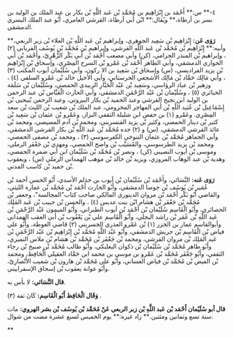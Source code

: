 ٤-** س:** أَحْمَد بن إِبْرَاهِيم بن مُحَمَّد بْن عَبد اللَّهِ بْن بكار بن عبد الملك بن الوليد بن بسر بن أرطاة،** ويُقال:** ابْن أَبي أرطاة، القرشي العامري، أَبُو عبد الملك البسري الدمشقي.

**رَوَى عَن:** إِبْرَاهِيم بْن سَعِيد الجوهري، وإبراهيم بْن عَبد اللَّهِ بْن العلاء بْن زبر الربعي،** وأبيه:** إِبْرَاهِيم بْن مُحَمَّد بْن عَبد اللَّهِ القرشي، وإبراهيم بْن مُحَمَّد بْن يُوسُف الفريابي (٢) ، وإبراهيم بْن المنذر الحزامي، (كن) وأبي مصعب أَحْمَد بْن أَبي بَكْر الزُّهْرِيّ، وأَحْمَد بْن أَبي الحواري الدمشقي، وأبي الطاهر أَحْمَد بْن عَمْرو بْن السرح المِصْرِي، وإسحاق بْن إِبْرَاهِيم بْن يزيد الفراديسي، (س) وإسحاق بْن سَعِيد بن الا ركون، وأبي سُلَيْمان أيوب المكتب (٣) ، وأبي مَالِك حَمَّاد بْن مَالِك الأشجعي الحرستاني، وأبي الأخيل خالد بْن عَمْرو السلفي (٤) ، وزهير بْن عباد الرؤاسي، وسَعِيد بْن عَبْد الْجَبَّارِ الزبيدي الحمصي، وسُلَيْمان بْن سَلَمَة الخبائري (٥) ، وسُلَيْمان بْن عَبْد الرَّحْمَنِ الدمشقي، وأبي الحارث الْعَبَّاس بْن عبد الرحمن بن الوليد ابن نجيح القرشي وعبد الحميد بْن بكار البيروتي، وعبد الرحمن بْنيحيى بْن إِسْمَاعِيل بْن عُبَيد اللَّهِ بْن أَبي المهاجر المخزومي، عبد الملك بْن شعيب بْن الليث بْن سعد المِصْرِي. وعَمْرو (١) بن حفص ابن شليلة الثقفي البزاز، وعَمْرو بْن عثمان بْن سَعِيد بْن كثير بْن دينار الحمصي، وكثير بْن يزيد القنسريني، ومحمد بْن آدم المصيصي، ومحمد بْن عائذ القرشي الدمشقي، (س) و (٢) جده مُحَمَّد بْن عَبد اللَّهِ بْن بكار القرشي الدمشقي، وأبي الجماهر مُحَمَّد بْن عثمان التنوخي الكفرسوسي (٣) ، ومحمد بْن مصفى الحمصي، ومحمد بْن يزيد الطرسوسي، والمُسَيَّب بْن واضح الحمصي، ومهدي بْن جَعْفَر الرملي، وموسى بْن أيوب النصيبي (كن) ، ونصر بْن مُحَمَّد بْن سُلَيْمان ابن أَبي ضمرة الحمصي، وهدية بْن عبد الوهاب المروزي، ويزيد بْن خالد بْن موهب الهمداني الرملي (س) ، ويعقوب بْن حميد بْن كاسب المدني.

**رَوَى عَنه:** النَّسَائي، وأَحْمَد بْن سُلَيْمان بْن أيوب بن حذلم الأسدي، أَبُو الحسن أحمد بْن عُمَير بْن يُوسُف بْن جوصا الدمشقي، وأَبُو الحارث أَحْمَد بْن مُحَمَّد بْن عمارة الليثي، والقاضي أَبُو بَكْر أَحْمَد بْن مروان الدينوري المالكي صاحب كتاب"المجالسة"، وجعفر بْن مُحَمَّد بْن جَعْفَر بْن هشام ابْن بنت عدبس (٤) ، والحسن بْن حبيب بْن عَبد المَلِك الحصائري، وأَبُو الْقَاسِم سُلَيْمان بْن أَحْمَد بْن أيوب الطبراني، وأَبُو الميمون عَبْد الرَّحْمَنِ بْن عَبد اللَّهِ بْن عُمَر بْن راشد البجلي، وأَبُو الْقَاسِم علي بْن يَعْقُوب بْن أَبي العقب الهمداني وأبوالقاسم عمار بن الخزر (١) بْن عَمْرو العذري الجسريني (٢) قاضي الغوطة، وأَبُو علي فياض بْن الْقَاسِم بْن حريش الدمشقي، وأَبُو عَبْد اللَّهِ مُحَمَّد بْن إِبْرَاهِيم بْن عَبْد الرَّحْمَنِ بْن عَبد المَلِك بْن مروان القرشي، ومحمد بْن جَعْفَر بْن مُحَمَّد بْن هشام بْن ملاس النميري، وأَبُو طاهر مُحَمَّد بْن سُلَيْمان بْن ذكوان البعلبكي، وأَبُو طالب مُحَمَّد بْن صبيح بْن رجاء الثقفي، وأَبُو جَعْفَر مُحَمَّد بْن عَمْرو بن موسى بن محمد ابن حَمَّاد العقيلي الْحَافِظ، ومحمد بْن الفيض بْن مُحَمَّد بْن فياض الغساني، وأَبُو علي مُحَمَّد بْن هارون بْن شعيب الأَنْصارِيّ، وأَبُو عوانة يعقوب بْن إسحاق الإسفراييني.

**قال النَّسَائي:** لا بأس به.

**وَقَال الْحَافِظ أَبُو الْقَاسِم:** كَانَ ثقة (٣) .

**قال أبو سُلَيْمان أَحْمَد بْن عَبد اللَّهِ بْن زبر الربعي عَنْ مُحَمَّد بْن يُوسُف بْن بشر الهروي:** مات سنة تسع وثمانين ومئتين.** زاد غيره:** يوم الخميس لسبع عشرة مضت من شوال.

**